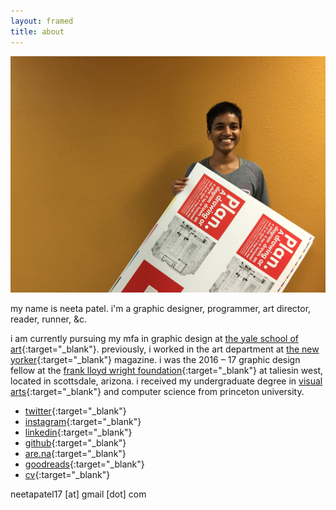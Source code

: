 ```yaml
---
layout: framed
title: about
---
```


<div class="framed about-image">
  <img src="/img/site/me.JPG">
</div>



my name is neeta patel. i'm a graphic designer, programmer, art director, reader, runner, &c.

i am currently pursuing my mfa in graphic design at [the yale school of art](https://www.art.yale.edu/){:target="_blank"}. previously, i worked in the art department at [the new yorker](https://www.newyorker.com){:target="_blank"} magazine. i was the 2016 – 17 graphic design fellow at the [frank lloyd wright foundation](http://franklloydwright.org){:target="_blank"} at taliesin west, located in scottsdale, arizona. i received my undergraduate degree in [visual arts](http://vis.princeton.edu/){:target="_blank"} and computer science from princeton university.

* [twitter](http://twitter.com/neetadotworks){:target="_blank"}
* [instagram](http://instagram.com/neetadotworks/){:target="_blank"}
* [linkedin](https://www.linkedin.com/in/neetapatel17/){:target="_blank"}
* [github](https://github.com/neetapatel/){:target="_blank"}
* [are.na](https://www.are.na/neeta-patel){:target="_blank"}
* [goodreads](https://www.goodreads.com/user/show/11214437-neeta){:target="_blank"}
* [cv](/files/neeta-patel-cv_2022.pdf){:target="_blank"}

neetapatel17 [at] gmail [dot] com
